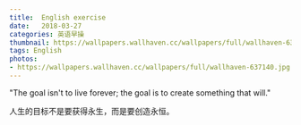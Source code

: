 ```yaml
---
title:  English exercise
date:   2018-03-27
categories: 英语早操
thumbnail: https://wallpapers.wallhaven.cc/wallpapers/full/wallhaven-637140.jpg
tags: English
photos:
- https://wallpapers.wallhaven.cc/wallpapers/full/wallhaven-637140.jpg
---
```


"The goal isn't to live forever; the goal is to create something that will."
<p>人生的目标不是要获得永生，而是要创造永恒。</p>
